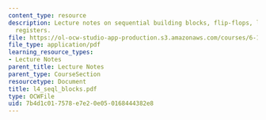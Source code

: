 ```yaml
---
content_type: resource
description: Lecture notes on sequential building blocks, flip-flops, latches, and
  registers.
file: https://ol-ocw-studio-app-production.s3.amazonaws.com/courses/6-111-introductory-digital-systems-laboratory-spring-2006/7b4d1c017578e7e20e050168444382e8_l4_seql_blocks.pdf
file_type: application/pdf
learning_resource_types:
- Lecture Notes
parent_title: Lecture Notes
parent_type: CourseSection
resourcetype: Document
title: l4_seql_blocks.pdf
type: OCWFile
uid: 7b4d1c01-7578-e7e2-0e05-0168444382e8
---
```

